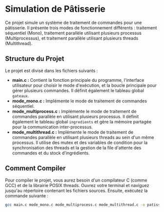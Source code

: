 # Simulation de Pâtisserie

Ce projet simule un système de traitement de commandes pour une pâtisserie. Il présente trois modes de fonctionnement différents : traitement séquentiel (Mono), traitement parallèle utilisant plusieurs processus (Multiprocessus), et traitement parallèle utilisant plusieurs threads (Multithread).

## Structure du Projet

Le projet est divisé dans les fichiers suivants :

* **main.c :** Contient la fonction principale du programme, l'interface utilisateur pour choisir le mode d'exécution, et la boucle principale pour gérer plusieurs commandes. Il définit également le tableau global `gateaux`.
* **mode_mono.c :** Implémente le mode de traitement de commandes séquentiel.
* **mode_multiprocess.c :** Implémente le mode de traitement de commandes parallèle en utilisant plusieurs processus. Il définit également le tableau global `ingredients` et gère la mémoire partagée pour la communication inter-processus.
* **mode_multithread.c :** Implémente le mode de traitement de commandes parallèle en utilisant plusieurs threads au sein d'un même processus. Il utilise des mutex et des variables de condition pour la synchronisation des threads et la gestion de la file d'attente des commandes et du stock d'ingrédients.

## Comment Compiler

Pour compiler le projet, vous aurez besoin d'un compilateur C (comme GCC) et de la librairie POSIX threads. Ouvrez votre terminal et naviguez jusqu'au répertoire contenant les fichiers sources. Ensuite, exécutez la commande suivante :

```bash
gcc main.c mode_mono.c mode_multiprocess.c mode_multithread.c -o patisserie -lpthread
